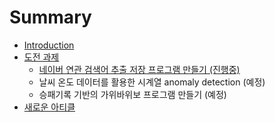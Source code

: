 # Summary

* [Introduction](README.md)
* [도전 과제](b3c4-c804-acfc-c81c.md)
  * [네이버 연관 검색어 추출 저장 프로그램 만들기 \(진행중\)](b3c4-c804-acfc-c81c/b124-c774-bc84-c5f0-ad00-ac80-c0c9-c5b4-cd94-cd9c-c800-c7a5-d504-b85c-adf8-b7a8-b9cc-b4e4-ae30.md)
  * 날씨 온도 데이터를 활용한 시계열 anomaly detection \(예정\)
  * 승패기록 기반의 가위바위보 프로그램 만들기 \(예정\)
* [새로운 아티클](c0c8-b85c-c6b4-c544-d2f0-d074.md)

